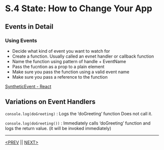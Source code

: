 # S.4 State: How to Change Your App

## Events in Detail

### Using Events

-   Decide what kind of event you want to watch for
-   Create a function. Usually called an evnet handler or callback function
-   Name the function using pattern of handle + EventName
-   Pass the fucntion as a prop to a plain element
-   Make sure you pass the function using a valid event name
-   Make sure you pass a reference to the function

[SyntheticEvent - React](https://reactjs.org/docs/events.html)

## Variations on Event Handlers

`console.log(doGreeting)` : Logs the ‘doGreeting’ function Does not call it.

`console.log(doGreeting())` : Immediately calls ‘doGreeting’ function and logs the return value. (it will be invoked immediately)

---

[<PREV](./230116.md) || [NEXT>](./230117.md)
